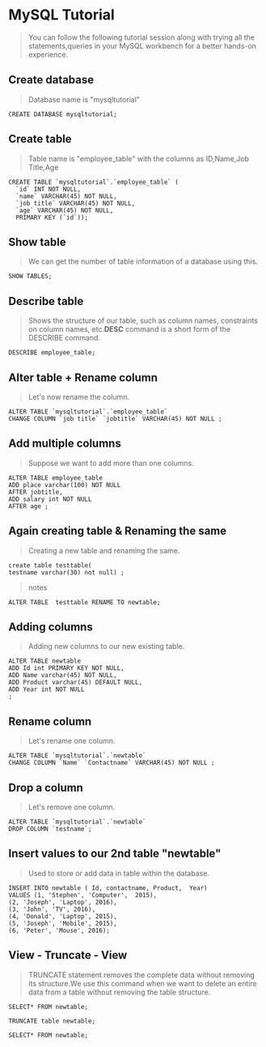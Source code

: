 # MySQL Tutorial
> You can follow the following tutorial session along with trying all the statements,queries in your MySQL workbench for a better hands-on experience.

## Create database
> Database name is "mysqltutorial"
```
CREATE DATABASE mysqltutorial;
```

## Create table
> Table name is "employee_table" with the columns as ID,Name,Job Title,Age
```
CREATE TABLE `mysqltutorial`.`employee_table` (
  `id` INT NOT NULL,
  `name` VARCHAR(45) NOT NULL,
  `job title` VARCHAR(45) NOT NULL,
  `age` VARCHAR(45) NOT NULL,
  PRIMARY KEY (`id`));
```
## Show table
> We can get the number of table information of a database using this.
```
SHOW TABLES;
```
## Describe table
> Shows the structure of our table, such as column names, constraints on column names, etc.**DESC** command is a short form of the DESCRIBE command.
```
DESCRIBE employee_table;
```
## Alter table + Rename column
> Let's now rename the column.
```
ALTER TABLE `mysqltutorial`.`employee_table` 
CHANGE COLUMN `job title` `jobtitle` VARCHAR(45) NOT NULL ;
```
## Add multiple columns
> Suppose we want to add more than one columns.
```
ALTER TABLE employee_table
ADD place varchar(100) NOT NULL  
AFTER jobtitle,  
ADD salary int NOT NULL  
AFTER age ;
```
## Again creating table & Renaming the same
> Creating a new table and renaming the same.
```
create table testtable(
testname varchar(30) not null) ;
```
> notes
```
ALTER TABLE  testtable RENAME TO newtable;
```
## Adding columns
> Adding new columns to our new existing table.
```
ALTER TABLE newtable   
ADD Id int PRIMARY KEY NOT NULL,     
ADD Name varchar(45) NOT NULL,     
ADD Product varchar(45) DEFAULT NULL,         
ADD Year int NOT NULL    
;    
```
## Rename column
> Let's rename one column.
```
ALTER TABLE `mysqltutorial`.`newtable` 
CHANGE COLUMN `Name` `Contactname` VARCHAR(45) NOT NULL ; 
```
## Drop a column
> Let's remove one column.
```
ALTER TABLE `mysqltutorial`.`newtable` 
DROP COLUMN `testname`;

```
## Insert values to our 2nd table "newtable"
> Used to store or add data in table within the database.
```
INSERT INTO newtable ( Id, contactname, Product,  Year)     
VALUES (1, 'Stephen', 'Computer',  2015),     
(2, 'Joseph', 'Laptop', 2016),     
(3, 'John', 'TV', 2016),    
(4, 'Donald', 'Laptop', 2015),    
(5, 'Joseph', 'Mobile', 2015),    
(6, 'Peter', 'Mouse', 2016); 
```
## View - Truncate - View
> TRUNCATE statement removes the complete data without removing its structure.We use this command when we want to delete an entire data from a table without removing the table structure.
```
SELECT* FROM newtable;

TRUNCATE table newtable;

SELECT* FROM newtable;
```
